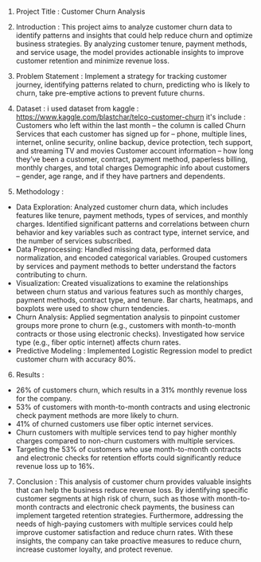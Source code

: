 1. Project Title :
Customer Churn Analysis

2. Introduction :
This project aims to analyze customer churn data to identify patterns and insights that could help reduce churn and optimize business strategies. By analyzing customer tenure, payment 
methods, and service usage, the model provides actionable insights to improve customer retention and minimize revenue loss.

3. Problem Statement :
 Implement a strategy for tracking customer journey, identifying patterns related to churn, predicting who is likely to churn, take pre-emptive actions to prevent future churns.

4. Dataset :
i used dataset from kaggle : https://www.kaggle.com/blastchar/telco-customer-churn
it's include : Customers who left within the last month – the column is called Churn
Services that each customer has signed up for – phone, multiple lines, internet, online security, online backup, device protection, tech support, and streaming TV and movies
Customer account information – how long they’ve been a customer, contract, payment method, paperless billing, monthly charges, and total charges
Demographic info about customers – gender, age range, and if they have partners and dependents.

5. Methodology :
- Data Exploration:
Analyzed customer churn data, which includes features like tenure, payment methods, types of services, and monthly charges.
Identified significant patterns and correlations between churn behavior and key variables such as contract type, internet service, and the number of services subscribed.
- Data Preprocessing:
Handled missing data, performed data normalization, and encoded categorical variables.
Grouped customers by services and payment methods to better understand the factors contributing to churn.
- Visualization:
Created visualizations to examine the relationships between churn status and various features such as monthly charges, payment methods, contract type, and tenure.
Bar charts, heatmaps, and boxplots were used to show churn tendencies.
- Churn Analysis:
Applied segmentation analysis to pinpoint customer groups more prone to churn (e.g., customers with month-to-month contracts or those using electronic checks).
Investigated how service type (e.g., fiber optic internet) affects churn rates.
- Predictive Modeling :
Implemented Logistic Regression model to predict customer churn with accuracy 80%.

6. Results :
- 26% of customers churn, which results in a 31% monthly revenue loss for the company.
- 53% of customers with month-to-month contracts and using electronic check payment methods are more likely to churn.
- 41% of churned customers use fiber optic internet services.
- Churn customers with multiple services tend to pay higher monthly charges compared to non-churn customers with multiple services.
- Targeting the 53% of customers who use month-to-month contracts and electronic checks for retention efforts could significantly reduce revenue loss up to 16%.
  
7. Conclusion : 
This analysis of customer churn provides valuable insights that can help the business reduce revenue loss. By identifying specific customer segments at high risk of churn, such as those with month-to-month contracts and electronic check payments, the business can implement targeted retention strategies. Furthermore, addressing the needs of high-paying customers with multiple services could help improve customer satisfaction and reduce churn rates. With these insights, the company can take proactive measures to reduce churn, increase customer loyalty, and protect revenue.






